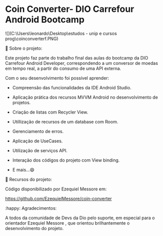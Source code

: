 # Coin Converter- DIO Carrefour Android Bootcamp



![](C:\Users\leonardo\Desktop\estudos - unip e cursos prog\coinconverterf.PNG)



:card_index:  Sobre o projeto:

Este projeto faz parte do trabalho final das aulas do bootcamp da DIO Carrefour Android Developer, correspondendo a um conversor de moedas em tempo real, a partir do consumo de uma API externa.

Com o seu desenvolvimento foi possível aprender:

- Compreensão das funcionalidades da IDE Android Studio.

- Aplicação prática dos recursos MVVM Android no desenvolvimento de projetos.

- Criação de listas com Recycler View.

- Utillização de recursos de um database com Room.

- Gerenciamento de erros.

- Aplicação de UseCases.

- Utilização de serviços API.

- Interação dos códigos do projeto com View binding.

- E mais...:smile:

  

:minidisc:  Recursos do projeto:

Código disponibilizado por Ezequiel Messore em:

https://github.com/EzequielMessore/coin-converter



:happy: Agradecimentos:

A todos da comunidade de Devs da Dio pelo suporte, em especial para o orientador Ezequiel Messore , que orientou brilhantemente o desenvolvimento do projeto.





